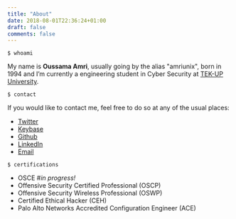 ```yaml
---
title: "About"
date: 2018-08-01T22:36:24+01:00
draft: false
comments: false
---
```

```shell
$ whoami
```
My name is **Oussama Amri**, usually going by the alias "amriunix", born in 1994 and I’m currently a engineering student in Cyber Security at [TEK-UP University](http://tek-up.de/).

```shell
$ contact
```
If you would like to contact me, feel free to do so at any of the usual places:

* [Twitter](https://twitter.com/amriunix)
* [Keybase](https://keybase.io/amriunix)
* [Github](https://github.com/amriunix)
* [LinkedIn](https://www.linkedin.com/in/amriunix/)
* [Email](mailto:oussama[at]amriunix.com)

```shell
$ certifications
```
* OSCE #_in progress!_
* Offensive Security Certified Professional (OSCP)
* Offensive Security Wireless Professional (OSWP)
* Certified Ethical Hacker (CEH)
* Palo Alto Networks Accredited Configuration Engineer (ACE)
